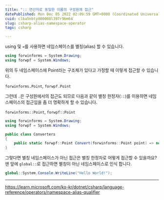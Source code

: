 ```yaml
---
title: ":: 연산자로 동일한 이름의 구성원에 접근"
datePublished: Mon Dec 05 2022 02:09:59 GMT+0000 (Coordinated Universal Time)
cuid: clba5nbty000008l397r9bm64
slug: csharp-alias-namespace-operator
tags: csharp

---
```


using 및 `=`를 사용하면 네임스페이스를 별칭(alias) 할 수 있습니다. 

```csharp
using forwinforms = System.Drawing;
using forwpf = System.Windows;
```

위의 두 네임스페이스에 Point라는 구조체가 있다고 가정할 때 이렇게 접근할 수 있습니다.

`forwinforms.Point`, `forwpf.Point`

그런데 `.`은 구성원에서의 접근도 되므로 다음과 같이 별칭 한정자(`::`)를 이용하면 네임스페이스의 접근임을 좀 더 명확하게 할 수 있습니다.

`forwinforms::Point`, `forwpf::Point`

```csharp
using forwinforms = System.Drawing;
using forwpf = System.Windows;

public class Converters
{
    public static forwpf::Point Convert(forwinforms::Point point) => new forwpf::Point(point.X, point.Y);
}
```

그렇다면 별칭 네임스페이스가 아닌 접근은 별칭 한정자로 어떻게 접근할 수 있을까요? 맨 앞에 `global::`로 접근하면 별칭이 아닌 네임스페이스로 인식 합니다.

```csharp
global::System.Console.WriteLine("Hello World!");
```

------

https://learn.microsoft.com/ko-kr/dotnet/csharp/language-reference/operators/namespace-alias-qualifier